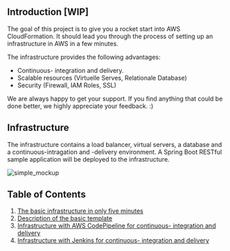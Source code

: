 ## Introduction [WIP]

The goal of this project is to give you a rocket start into AWS CloudFormation. It should lead you through the process of setting up an infrastructure in AWS in a few minutes.

The infrastructure provides the following advantages:

- Continuous- integration and delivery.
- Scalable resources (Virtuelle Serves, Relationale Database)
- Security (Firewall, IAM Roles, SSL)

We are always happy to get your support. If you find anything that could be done better, we highly appreciate your feedback. :)

## Infrastructure
The infrastructure contains a load balancer, virtual servers, a database and a continuous-intragation and -delivery environment. A Spring Boot RESTful sample application will be deployed to the infrastructure.

![simple_mockup](documentation/images/infrastructure.png)


## Table of Contents
1. [The basic infrastructure in only five minutes](documentation/basic_stack/basic_stack.md)
1. [Description of the basic template](documentation/template-desc.md)
1. [Infrastructure with AWS CodePipeline for continuous- integration and delivery](documentation/codepipeline/readme.md)
1. [Infrastructure with Jenkins for continuous- integration and delivery](documentation/jenkins/readme.md)
<br/><br/>